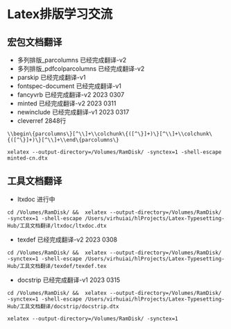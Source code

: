 # Latex排版学习交流

## 宏包文档翻译

- 多列排版_parcolumns 已经完成翻译-v2
- 多列排版_pdfcolparcolumns 已经完成翻译-v2
- parskip 已经完成翻译-v1
- fontspec-document 已经完成翻译-v1
- fancyvrb 已经完成翻译-v2 2023 0307
- minted 已经完成翻译-v2 2023 0311
- newinclude 已经完成翻译-v1 2023 0317
- cleverref 2848行


```
\\begin\{parcolumns\}[^\\]+\\colchunk\{([^\}]+)\}[^\\]+\\colchunk\{([^\}]+)\}[^\\]+\\end\{parcolumns\}
```

```
xelatex --output-directory=/Volumes/RamDisk/ -synctex=1 -shell-escape  minted-cn.dtx
```


## 工具文档翻译
- ltxdoc 进行中
```
cd /Volumes/RamDisk/ &&  xelatex --output-directory=/Volumes/RamDisk/ -synctex=1 -shell-escape /Users/virhuiai/hlProjects/Latex-Typesetting-Hub/工具文档翻译/ltxdoc/ltxdoc.dtx
```

- texdef 已经完成翻译-v2 2023 0308
```
cd /Volumes/RamDisk/ &&  xelatex --output-directory=/Volumes/RamDisk/ -synctex=1 -shell-escape /Users/virhuiai/hlProjects/Latex-Typesetting-Hub/工具文档翻译/texdef/texdef.tex
```

- docstrip  已经完成翻译-v1 2023 0315
```
cd /Volumes/RamDisk/ &&  xelatex --output-directory=/Volumes/RamDisk/ -synctex=1 -shell-escape /Users/virhuiai/hlProjects/Latex-Typesetting-Hub/工具文档翻译/docstrip/docstrip.dtx
```

```
xelatex --output-directory=/Volumes/RamDisk/ -synctex=1 
``` 